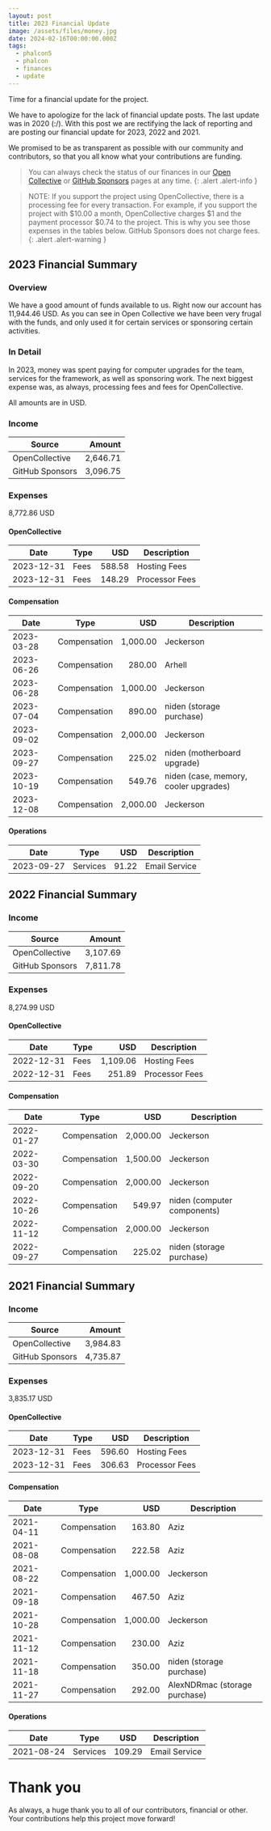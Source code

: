 ```yaml
---
layout: post
title: 2023 Financial Update
image: /assets/files/money.jpg
date: 2024-02-16T00:00:00.000Z
tags:
  - phalcon5
  - phalcon
  - finances
  - update
---
```

Time for a financial update for the project.

<!--more-->

We have to apologize for the lack of financial update posts. The last update was in 2020 (:/). With this post we are rectifying the lack of reporting and are posting our financial update for 2023, 2022 and 2021.

We promised to be as transparent as possible with our community and contributors, so that you all know what your contributions are funding.

> You can always check the status of our finances in our [Open Collective](https://opencollective.com/phalcon) or [GitHub Sponsors](https://phalcon.io/fund) pages at any time.
{: .alert .alert-info }

> NOTE: If you support the project using OpenCollective, there is a processing fee for every transaction. For example, if you support the project with $10.00 a month, OpenCollective charges $1 and the payment processor $0.74 to the project. This is why you see those expenses in the tables below. GitHub Sponsors does not charge fees.
{: .alert .alert-warning }

## 2023 Financial Summary

### Overview
We have a good amount of funds available to us. Right now our account has 11,944.46 USD. As you can see in Open Collective we have been very frugal with the funds, and only used it for certain services or sponsoring certain activities.

### In Detail
In 2023, money was spent paying for computer upgrades for the team, services for the framework, as well as sponsoring work. The next biggest expense was, as always, processing fees and fees for OpenCollective.

All amounts are in USD.

### Income

| Source          |    Amount |
| --------------- |----------:|
| OpenCollective  |  2,646.71 |
| GitHub Sponsors |  3,096.75 |

### Expenses

8,772.86 USD

#### OpenCollective

| Date       | Type  | USD    | Description    |
| ---------- | ----- | -----: | -------------- |
| 2023-12-31 | Fees  | 588.58 | Hosting Fees   |
| 2023-12-31 | Fees  | 148.29 | Processor Fees |


#### Compensation

| Date       | Type           |      USD | Description                           |
| ---------- | -------------- |---------:| ------------------------------------- |
| 2023-03-28 | Compensation   | 1,000.00 | Jeckerson                             |
| 2023-06-26 | Compensation   |   280.00 | Arhell                                |
| 2023-06-28 | Compensation   | 1,000.00 | Jeckerson                             |
| 2023-07-04 | Compensation   |   890.00 | niden (storage purchase)              |
| 2023-09-02 | Compensation   | 2,000.00 | Jeckerson                             |
| 2023-09-27 | Compensation   |   225.02 | niden (motherboard upgrade)           |
| 2023-10-19 | Compensation   |   549.76 | niden (case, memory, cooler upgrades) |
| 2023-12-08 | Compensation   | 2,000.00 | Jeckerson                             |

#### Operations

| Date       | Type           |    USD | Description                   |
| ---------- | -------------- |-------:| ----------------------------- |
| 2023-09-27 | Services       |  91.22 | Email Service                 |


## 2022 Financial Summary

### Income

| Source          |   Amount |
| --------------- |---------:|
| OpenCollective  | 3,107.69 |
| GitHub Sponsors | 7,811.78 |

### Expenses

8,274.99 USD

#### OpenCollective

| Date       | Type  |      USD | Description    |
|------------| ----- |---------:| -------------- |
| 2022-12-31 | Fees  | 1,109.06 | Hosting Fees   |
| 2022-12-31 | Fees  |   251.89 | Processor Fees |

#### Compensation

| Date       | Type           |      USD | Description                           |
| ---------- | -------------- |---------:| ------------------------------------- |
| 2022-01-27 | Compensation   | 2,000.00 | Jeckerson                             |
| 2022-03-30 | Compensation   | 1,500.00 | Jeckerson                             |
| 2022-09-20 | Compensation   | 2,000.00 | Jeckerson                             |
| 2022-10-26 | Compensation   |   549.97 | niden (computer components)           |
| 2022-11-12 | Compensation   | 2,000.00 | Jeckerson                             |
| 2022-09-27 | Compensation   |   225.02 | niden (storage purchase)              |


## 2021 Financial Summary

### Income

| Source          |   Amount |
| --------------- |---------:|
| OpenCollective  | 3,984.83 |
| GitHub Sponsors | 4,735.87 |

### Expenses

3,835.17 USD

#### OpenCollective

| Date       | Type  |    USD | Description    |
| ---------- | ----- |-------:| -------------- |
| 2023-12-31 | Fees  | 596.60 | Hosting Fees   |
| 2023-12-31 | Fees  | 306.63 | Processor Fees |


#### Compensation

| Date       | Type           |      USD | Description                   |
| ---------- | -------------- |---------:| ----------------------------- |
| 2021-04-11 | Compensation   |   163.80 | Aziz                          |
| 2021-08-08 | Compensation   |   222.58 | Aziz                          |
| 2021-08-22 | Compensation   | 1,000.00 | Jeckerson                     |
| 2021-09-18 | Compensation   |   467.50 | Aziz                          |
| 2021-10-28 | Compensation   | 1,000.00 | Jeckerson                     |
| 2021-11-12 | Compensation   |   230.00 | Aziz                          |
| 2021-11-18 | Compensation   |   350.00 | niden (storage purchase)      |
| 2021-11-27 | Compensation   |   292.00 | AlexNDRmac (storage purchase) |

#### Operations

| Date       | Type           | USD    | Description                   |
| ---------- | -------------- | ------ | ----------------------------- |
| 2021-08-24 | Services       | 109.29 | Email Service                 |


# Thank you

As always, a huge thank you to all of our contributors, financial or other. Your contributions help this project move forward!
